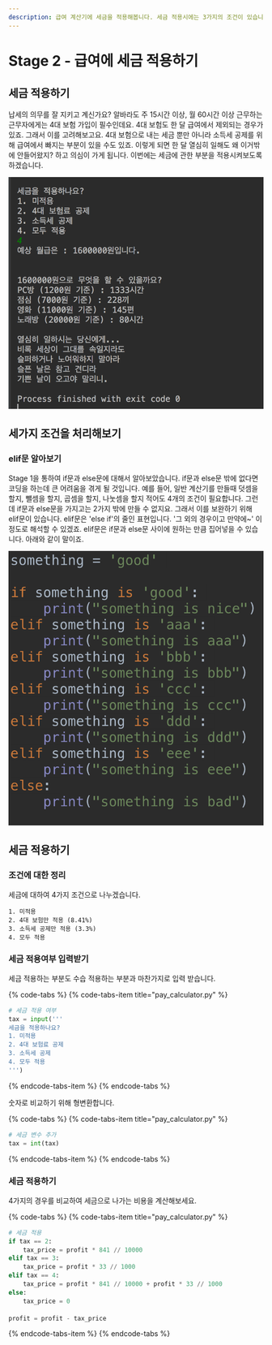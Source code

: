 ```yaml
---
description: 급여 계산기에 세금을 적용해봅니다. 세금 적용시에는 3가지의 조건이 있습니다. 조건이 3개가 붙을 때 어떻게 처리하는지 알아봅니다.
---
```


# Stage 2 - 급여에 세금 적용하기

## 세금 적용하기

납세의 의무를 잘 지키고 계신가요? 알바라도 주 15시간 이상, 월 60시간 이상 근무하는 근무자에게는 4대 보험 가입이 필수인데요. 4대 보험도 한 달 급여에서 제외되는 경우가 있죠. 그래서 이를 고려해보고요. 4대 보험으로 내는 세금 뿐만 아니라 소득세 공제를 위해 급여에서 빠지는 부분이 있을 수도 있죠. 이렇게 되면 한 달 열심히 일해도 왜 이거밖에 안들어왔지? 하고 의심이 가게 됩니다. 이번에는 세금에 관한 부분을 적용시켜보도록 하겠습니다.

![&#xC138;&#xAE08; &#xC801;&#xC6A9; &#xACB0;&#xACFC;](../.gitbook/assets/image%20%287%29.png)

## 세가지 조건을 처리해보기

### elif문 알아보기

Stage 1을 통하여 if문과 else문에 대해서 알아보았습니다. if문과 else문 밖에 없다면 코딩을 하는데 큰 어려움을 겪게 될 것입니다. 예를 들어, 일반 계산기를 만들때 덧셈을 할지, 뺄셈을 할지, 곱셈을 할지, 나눗셈을 할지 적어도 4개의 조건이 필요합니다. 그런데 if문과 else문을 가지고는 2가지 밖에 만들 수 없지요. 그래서 이를 보완하기 위해 elif문이 있습니다. elif문은 'else if'의 줄인 표현입니다. '그 외의 경우이고 만약에~' 이 정도로 해석할 수 있겠죠. elif문은 if문과 else문 사이에 원하는 만큼 집어넣을 수 있습니다. 아래와 같이 말이죠.

![elif&#xBB38; &#xC608;&#xC2DC;](../.gitbook/assets/image%20%2857%29.png)

## 세금 적용하기

### 조건에 대한 정리

세금에 대하여 4가지 조건으로 나누겠습니다.

```text
1. 미적용
2. 4대 보험만 적용 (8.41%)
3. 소득세 공제만 적용 (3.3%)
4. 모두 적용
```

### 세금 적용여부 입력받기

세금 적용하는 부분도 수습 적용하는 부분과 마찬가지로 입력 받습니다.

{% code-tabs %}
{% code-tabs-item title="pay\_calculator.py" %}
```python
# 세금 적용 여부
tax = input('''
세금을 적용하나요?
1. 미적용
2. 4대 보험료 공제
3. 소득세 공제
4. 모두 적용
''')
```
{% endcode-tabs-item %}
{% endcode-tabs %}

숫자로 비교하기 위해 형변환합니다.

{% code-tabs %}
{% code-tabs-item title="pay\_calculator.py" %}
```python
# 세금 변수 추가
tax = int(tax)
```
{% endcode-tabs-item %}
{% endcode-tabs %}

### 세금 적용하기

4가지의 경우를 비교하여 세금으로 나가는 비용을 계산해보세요.

{% code-tabs %}
{% code-tabs-item title="pay\_calculator.py" %}
```python
# 세금 적용
if tax == 2:
    tax_price = profit * 841 // 10000
elif tax == 3:
    tax_price = profit * 33 // 1000
elif tax == 4:
    tax_price = profit * 841 // 10000 + profit * 33 // 1000
else:
    tax_price = 0

profit = profit - tax_price
```
{% endcode-tabs-item %}
{% endcode-tabs %}

